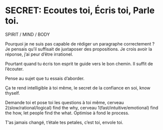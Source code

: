 SECRET: Ecoutes toi, Écris toi, Parle toi.
===

SPIRIT / MIND / BODY

Pourquoi je ne suis pas capable de rédiger un paragraphe correctement ? Je pensais qu’il suffisait de juxtaposer des propositions. Je crois avoir la réponse, j’ai peur d’être irrationel.

Pourtant quand tu écris ton esprit te guide vers le bon chemin. Il suffit de l’écouter.

Pense au sujet que tu essais d’aborder.

Ça te rend intelligible à toi même, le secret de la confiance en soi, know thyself.

Demande toi et pose toi les questions à toi même, cerveau 2(slow/rational/logical) find the why, cerveau 1(fast/intuitive/emotional) find the how, let people find the what. Optimise à fond le process.

T’as jamais changé, t’étale tes petales, c’est toi, envole toi.